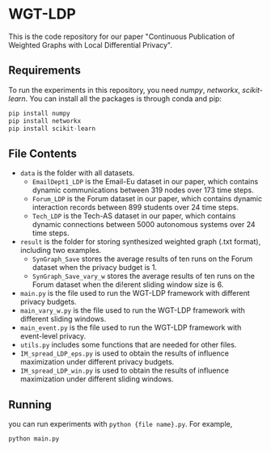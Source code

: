 # WGT-LDP
This is the code repository for our paper "Continuous Publication of Weighted Graphs with Local Differential Privacy". 
## Requirements
To run the experiments in this repository, you need *numpy*, *networkx*, *scikit-learn*. You can install all the packages is through conda and pip:
```python
pip install numpy
pip install networkx
pip install scikit-learn
```
## File Contents
- `data` is the folder with all datasets.
  - `EmailDept1_LDP` is the Email-Eu dataset in our paper, which contains dynamic communications between 319 nodes over 173 time steps.
  - `Forum_LDP` is the Forum dataset in our paper, which contains dynamic interaction records between 899 students over 24 time steps.
  - `Tech_LDP` is the Tech-AS dataset in our paper, which contains dynamic connections between 5000 autonomous systems over 24 time steps.
- `result` is the folder for storing synthesized weighted graph (.txt format), including two examples.
  - `SynGraph_Save` stores the average results of ten runs on the Forum dataset when the privacy budget is 1.
  - `SynGraph_Save_vary_w` stores the average results of ten runs on the Forum dataset when the di!erent sliding window size is 6.
- `main.py` is the file used to run the WGT-LDP framework with different privacy budgets.
- `main_vary_w.py` is the file used to run the WGT-LDP framework with different sliding windows.
- `main_event.py` is the file used to run the WGT-LDP framework with event-level privacy.
- `utils.py` includes some functions that are needed for other files.
- `IM_spread_LDP_eps.py` is used to obtain the results of influence maximization under different privacy budgets.
- `IM_spread_LDP_win.py` is used to obtain the results of influence maximization under different sliding windows.
## Running
you can run experiments with `python {file name}.py`. For example,
```python
python main.py
```
